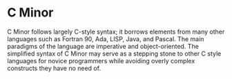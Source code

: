# C Minor

C Minor follows largely C-style syntax; it borrows elements from many other languages such as Fortran 90, Ada, LISP, Java, and Pascal. The main paradigms of the language are imperative and object-oriented. The simplified syntax of C Minor may serve as a stepping stone to other C style languages for novice programmers while avoiding overly complex constructs they have no need of.
